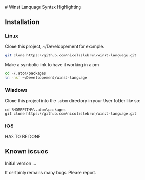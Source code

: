 # Winst Lanquage Syntax Highlighting

## Installation

### Linux

Clone this project,  ~/Developpement for example.

``` bash
git clone https://github.com/nicolaslebrun/winst-language.git
```

Make a symbolic link to have it working in atom

``` bash
cd ~/.atom/packages
ln -nsf ~/Developpement/winst-language 
```

### Windows

Clone this project into the `.atom` directory in your User folder like so:

``` batch
cd %HOMEPATH%\.atom\packages
git clone https://github.com/nicolaslebrun/winst-language.git
```

### iOS

HAS TO BE DONE


## Known issues

Initial version ...

It certainly remains many bugs. Please report.
